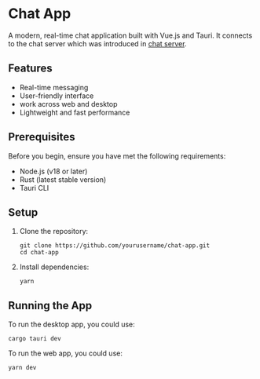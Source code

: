 # Chat App

A modern, real-time chat application built with Vue.js and Tauri. It connects to the chat server which was introduced in [chat server](https://github.com/tyr-rust-bootcamp/05-chat).

## Features

- Real-time messaging
- User-friendly interface
- work across web and desktop
- Lightweight and fast performance

## Prerequisites

Before you begin, ensure you have met the following requirements:

- Node.js (v18 or later)
- Rust (latest stable version)
- Tauri CLI

## Setup

1. Clone the repository:
   ```
   git clone https://github.com/yourusername/chat-app.git
   cd chat-app
   ```

2. Install dependencies:
   ```
   yarn
   ```


## Running the App

To run the desktop app, you could use:
```
cargo tauri dev
```

To run the web app, you could use:
```
yarn dev
```
